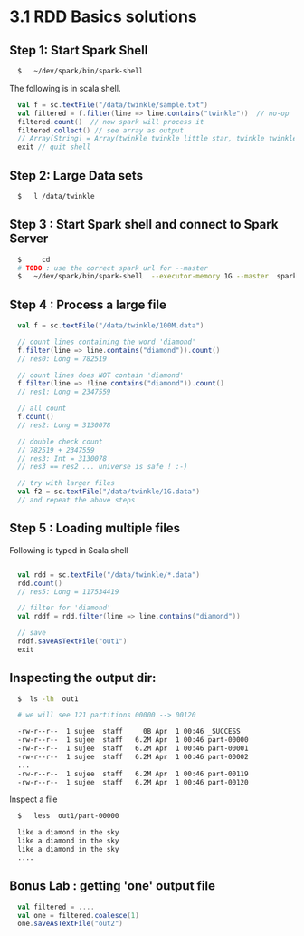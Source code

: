 3.1 RDD Basics solutions
========================

## Step 1: Start Spark Shell

```bash
  $   ~/dev/spark/bin/spark-shell
```

The following is in scala shell.  

```scala
  val f = sc.textFile("/data/twinkle/sample.txt")
  val filtered = f.filter(line => line.contains("twinkle"))  // no-op
  filtered.count()  // now spark will process it
  filtered.collect() // see array as output
  // Array[String] = Array(twinkle twinkle little star, twinkle twinkle little star)
  exit // quit shell
```


## Step 2: Large Data sets

```bash
  $   l /data/twinkle
```

## Step 3 : Start Spark shell and connect to Spark Server

```bash
  $     cd  
  # TODO : use the correct spark url for --master
  $   ~/dev/spark/bin/spark-shell  --executor-memory 1G --master  spark://localhost:7077
```



## Step 4 : Process a large file
```scala
  val f = sc.textFile("/data/twinkle/100M.data")

  // count lines containing the word 'diamond'
  f.filter(line => line.contains("diamond")).count()
  // res0: Long = 782519

  // count lines does NOT contain 'diamond'
  f.filter(line => !line.contains("diamond")).count()
  // res1: Long = 2347559

  // all count
  f.count()
  // res2: Long = 3130078

  // double check count
  // 782519 + 2347559
  // res3: Int = 3130078
  // res3 == res2 ... universe is safe ! :-)

  // try with larger files
  val f2 = sc.textFile("/data/twinkle/1G.data")
  // and repeat the above steps
```



## Step 5 : Loading multiple files

Following is typed in Scala shell

```scala

  val rdd = sc.textFile("/data/twinkle/*.data")  
  rdd.count()
  // res5: Long = 117534419

  // filter for 'diamond'
  val rddf = rdd.filter(line => line.contains("diamond"))

  // save
  rddf.saveAsTextFile("out1")
  exit
```



## Inspecting the output dir:
```bash
  $  ls -lh  out1

  # we will see 121 partitions 00000 --> 00120

  -rw-r--r--  1 sujee  staff     0B Apr  1 00:46 _SUCCESS
  -rw-r--r--  1 sujee  staff   6.2M Apr  1 00:46 part-00000
  -rw-r--r--  1 sujee  staff   6.2M Apr  1 00:46 part-00001
  -rw-r--r--  1 sujee  staff   6.2M Apr  1 00:46 part-00002
  ...
  -rw-r--r--  1 sujee  staff   6.2M Apr  1 00:46 part-00119
  -rw-r--r--  1 sujee  staff   6.2M Apr  1 00:46 part-00120
```

Inspect a file
```bash
  $   less  out1/part-00000

  like a diamond in the sky
  like a diamond in the sky
  like a diamond in the sky
  ....
```

## Bonus Lab : getting 'one' output file

```scala
  val filtered = ....
  val one = filtered.coalesce(1)
  one.saveAsTextFile("out2")
```
